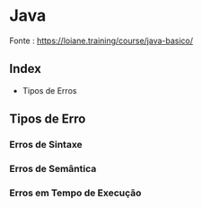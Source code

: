 # Java

Fonte : https://loiane.training/course/java-basico/

## Index
* Tipos de Erros


## Tipos de Erro

### Erros de Sintaxe

### Erros de Semântica

### Erros em Tempo de Execução